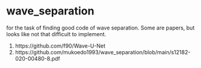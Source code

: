 # wave_separation
for the task of finding good code of wave separation.
Some are papers, but looks like not that difficult to implement.
<ol>
<li>
https://github.com/f90/Wave-U-Net</li>
<li>https://github.com/mukoedo1993/wave_separation/blob/main/s12182-020-00480-8.pdf</li>
</ol>
